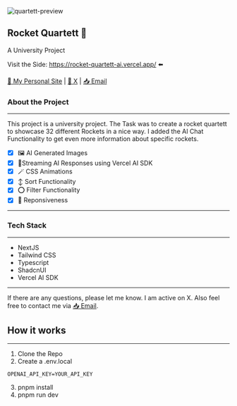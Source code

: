 <img src="quartett-preview.png" alt="quartett-preview"/>

## Rocket Quartett 🚀

A University Project

Visit the Side: https://rocket-quartett-ai.vercel.app/ ⬅️

[🩶 My Personal Site](https://amelieschluter.com) |
[📲 X](https://twitter.com/@amelieschltr) |
[📥 Email](mailto:as@amelieschlueter.com)

### About the Project

---

This project is a university project. The Task was to create a rocket quartett to showcase 32 different Rockets in a nice way. I added the AI Chat Functionality to get even more information about specific rockets.

-   [x] 🖼️ AI Generated Images
-   [x] 📶Streaming AI Responses using Vercel AI SDK
-   [x] 🪄 CSS Animations
-   [x] ↕️ Sort Functionality
-   [x] ⭕ Filter Functionality
-   [x] 📲 Reponsiveness

---

### Tech Stack

---

-   NextJS
-   Tailwind CSS
-   Typescript
-   ShadcnUI
-   Vercel AI SDK

---

If there are any questions, please let me know. I am active on X. Also feel free to contact me via [📥 Email](mailto:as@amelieschlueter.com).

## How it works

---

1. Clone the Repo
2. Create a .env.local

```
OPENAI_API_KEY=YOUR_API_KEY
```

3. pnpm install
4. pnpm run dev
